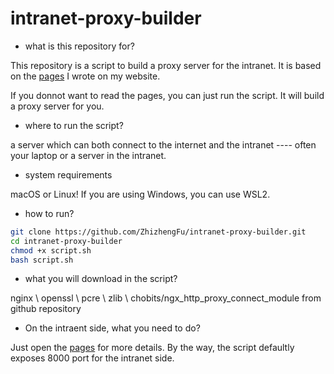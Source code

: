 # intranet-proxy-builder

- what is this repository for?

This repository is a script to build a proxy server for the intranet. It is based on the [pages](https://zhizhengfu.github.io/tech/proxy.html) I wrote on my website.

If you donnot want to read the pages, you can just run the script. It will build a proxy server for you.

- where to run the script?

a server which can both connect to the internet and the intranet ---- often your laptop or a server in the intranet.

- system requirements

macOS or Linux! If you are using Windows, you can use WSL2.

- how to run?

```bash
git clone https://github.com/ZhizhengFu/intranet-proxy-builder.git
cd intranet-proxy-builder
chmod +x script.sh
bash script.sh
```

- what you will download in the script?

nginx \ openssl \ pcre \ zlib \ chobits/ngx_http_proxy_connect_module from github repository

- On the intraent side, what you need to do?

Just open the [pages](https://zhizhengfu.github.io/tech/proxy.html) for more details. By the way, the script defaultly exposes 8000 port for the intranet side.
